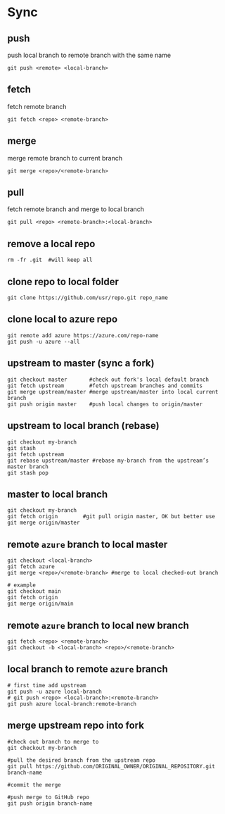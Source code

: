 # Sync

## push
push local branch to remote branch with the same name
```
git push <remote> <local-branch>
```

## fetch
fetch remote branch
```
git fetch <repo> <remote-branch>
```

## merge
merge remote branch to current branch
```
git merge <repo>/<remote-branch>
```

## pull
fetch remote branch and merge to local branch
```
git pull <repo> <remote-branch>:<local-branch>
```

## remove a local repo
```
rm -fr .git  #will keep all
```

## clone repo to local folder
```
git clone https://github.com/usr/repo.git repo_name
```

## clone local to azure repo
```
git remote add azure https://azure.com/repo-name
git push -u azure --all
```

## upstream to master (sync a fork)
```
git checkout master       #check out fork's local default branch
git fetch upstream        #fetch upstream branches and commits
git merge upstream/master #merge upstream/master into local current branch
git push origin master    #push local changes to origin/master
```

## upstream to local branch (rebase)
```
git checkout my-branch
git stash
git fetch upstream
git rebase upstream/master #rebase my-branch from the upstream’s master branch
git stash pop
```

## master to local branch
```
git checkout my-branch
git fetch origin        #git pull origin master, OK but better use
git merge origin/master
```

## remote `azure` branch to local master
```
git checkout <local-branch>  
git fetch azure
git merge <repo>/<remote-branch> #merge to local checked-out branch

# example
git checkout main
git fetch origin
git merge origin/main
```

## remote `azure` branch to local new branch
```
git fetch <repo> <remote-branch>
git checkout -b <local-branch> <repo>/<remote-branch>
```

## local branch to remote `azure` branch
```
# first time add upstream
git push -u azure local-branch
# git push <repo> <local-branch>:<remote-branch>
git push azure local-branch:remote-branch
```

## merge upstream repo into fork
```
#check out branch to merge to
git checkout my-branch

#pull the desired branch from the upstream repo
git pull https://github.com/ORIGINAL_OWNER/ORIGINAL_REPOSITORY.git branch-name

#commit the merge

#push merge to GitHub repo
git push origin branch-name
```
